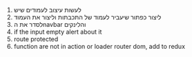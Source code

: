 1. לעשות עיצוב לעמודים שיש
2. ליצור כפתור שיעביר לעמוד של התכבתות וליצור את העמוד
4. לסדר את הnavbar והלינקים
5. if the input empty alert about it
6. route protected
7. function are not in action or loader router dom, add to redux
